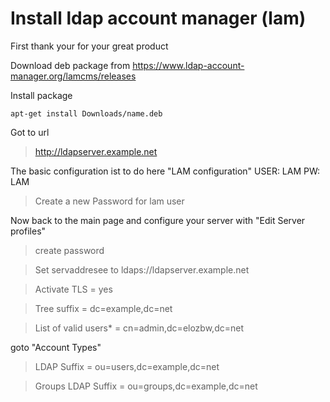 # Install ldap account manager (lam)
First thank your for your great product

Download deb package from
https://www.ldap-account-manager.org/lamcms/releases

Install package
```
apt-get install Downloads/name.deb
```

Got to url
> http://ldapserver.example.net

The basic configuration ist to do here "LAM configuration" USER: LAM PW: LAM
> Create a new Password for lam user



Now back to the main page and configure your server with "Edit Server profiles"
> create password

> Set servaddresee to ldaps://ldapserver.example.net

> Activate TLS = yes

> Tree suffix = dc=example,dc=net

> List of valid users* = cn=admin,dc=elozbw,dc=net


goto "Account Types"
> LDAP Suffix = ou=users,dc=example,dc=net

> Groups LDAP Suffix = ou=groups,dc=example,dc=net

